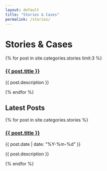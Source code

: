 ```yaml
---
layout: default
title: "Stories & Cases"
permalink: /stories/
---
```


<h1>Stories & Cases</h1>

<!-- Destacados de Stories -->
<div class="featured-cards">
  {% for post in site.categories.stories limit:3 %}
    <div class="card">
      <h3><a href="{{ post.url | relative_url }}">{{ post.title }}</a></h3>
      <p>{{ post.description }}</p>
    </div>
  {% endfor %}
</div>

<!-- Últimos posts de Stories -->
<h2>Latest Posts</h2>
<div class="post-cards">
  {% for post in site.categories.stories %}
    <div class="post-card">
      <h3><a href="{{ post.url | relative_url }}">{{ post.title }}</a></h3>
      <p class="meta">{{ post.date | date: "%Y-%m-%d" }}</p>
      <p>{{ post.description }}</p>
    </div>
  {% endfor %}
</div>
